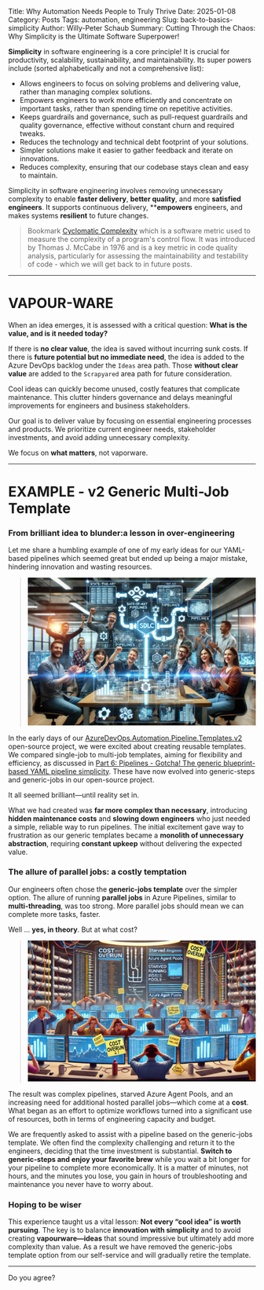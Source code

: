Title: Why Automation Needs People to Truly Thrive
Date: 2025-01-08
Category: Posts 
Tags: automation, engineering
Slug: back-to-basics-simplicity
Author: Willy-Peter Schaub
Summary: Cutting Through the Chaos: Why Simplicity is the Ultimate Software Superpower!

**Simplicity** in software engineering is a core principle! It is crucial for productivity, scalability, sustainability, and maintainability. Its super powers include (sorted alphabetically and not a comprehensive list):

- Allows engineers to focus on solving problems and delivering value, rather than managing complex solutions.
- Empowers engineers to work more efficiently and concentrate on important tasks, rather than spending time on repetitive activities.
- Keeps guardrails and governance, such as pull-request guardrails and quality governance, effective without constant churn and required tweaks.
- Reduces the technology and technical debt footprint of your solutions.
- Simpler solutions make it easier to gather feedback and iterate on innovations.
- Reduces complexity, ensuring that our codebase stays clean and easy to maintain.

Simplicity in software engineering involves removing unnecessary complexity to enable **faster delivery**, **better quality**, and more **satisfied engineers**. It supports continuous delivery, ****empowers** engineers, and makes systems **resilient** to future changes.

>
> Bookmark [Cyclomatic Complexity](https://www.geeksforgeeks.org/cyclomatic-complexity/) which is a software metric used to measure the complexity of a program's control flow. It was introduced by Thomas J. McCabe in 1976 and is a key metric in code quality analysis, particularly for assessing the maintainability and testability of code - which we will get back to in future posts.
>

---

# VAPOUR-WARE

When an idea emerges, it is assessed with a critical question: **What is the value, and is it needed today?** 

If there is **no clear value**, the idea is saved without incurring sunk costs. If there is **future potential but no immediate need**, the idea is added to the Azure DevOps backlog under the ```Ideas``` area path. Those **without clear value** are added to the ```Scrapyared``` area path for future consideration.

Cool ideas can quickly become unused, costly features that complicate maintenance. This clutter hinders governance and delays meaningful improvements for engineers and business stakeholders.

Our goal is to deliver value by focusing on essential engineering processes and products. We prioritize current engineer needs, stakeholder investments, and avoid adding unnecessary complexity.

We focus on **what matters**, not vaporware.

---

# EXAMPLE - v2 Generic Multi-Job Template

### From brilliant idea to blunder:a lesson in over-engineering

Let me share a humbling example of one of my early ideas for our YAML-based pipelines which seemed great but ended up being a major mistake, hindering innovation and wasting resources.

> ![Excitement](../images/back-to-basics-simplicity-1.png) 

In the early days of our [AzureDevOps.Automation.Pipeline.Templates.v2](https://github.com/WorkSafeBC-Common-Engineering/AzureDevOps.Automation.Pipeline.Templates.v2) open-source project, we were excited about creating reusable templates. We compared single-job to multi-job templates, aiming for flexibility and efficiency, as discussed in [Part 6: Pipelines - Gotcha! The generic blueprint-based YAML pipeline simplicity](/yaml-pipelines-part6.html). These have now evolved into generic-steps and generic-jobs in our open-source project.

It all seemed brilliant—until reality set in.

What we had created was **far more complex than necessary**, introducing **hidden maintenance costs** and **slowing down engineers** who just needed a simple, reliable way to run pipelines. The initial excitement gave way to frustration as our generic templates became a **monolith of unnecessary abstraction**, requiring **constant upkeep** without delivering the expected value.

### The allure of parallel jobs: a costly temptation

Our engineers often chose the **generic-jobs template** over the simpler option. The allure of running **parallel jobs** in Azure Pipelines, similar to **multi-threading**, was too strong. More parallel jobs should mean we can complete more tasks, faster.

Well … **yes, in theory**. But at what cost?

> ![Excitement](../images/back-to-basics-simplicity-2.png) 

The result was complex pipelines, starved Azure Agent Pools, and an increasing need for additional hosted parallel jobs—which come at a **cost**. What began as an effort to optimize workflows turned into a significant use of resources, both in terms of engineering capacity and budget.

We are frequently asked to assist with a pipeline based on the generic-jobs template. We often find the complexity challenging and return it to the engineers, deciding that the time investment is substantial. **Switch to generic-steps and enjoy your favorite brew** while you wait a bit longer for your pipeline to complete more economically. It is a matter of minutes, not hours, and the minutes you lose, you gain in hours of troubleshooting and maintenance you never have to worry about.

### Hoping to be wiser

This experience taught us a vital lesson: **Not every “cool idea” is worth pursuing**. The key is to balance **innovation with simplicity** and to avoid creating **vapourware—ideas** that sound impressive but ultimately add more complexity than value. As a result we have removed the generic-jobs template option from our self-service and will gradually retire the template.

---

Do you agree?

